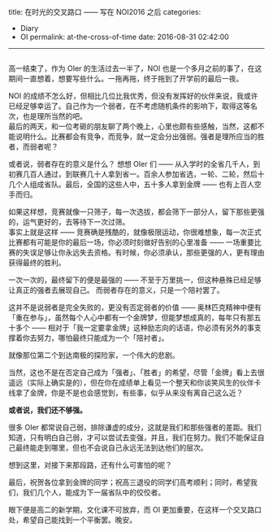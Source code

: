title: 在时光的交叉路口 —— 写在 NOI2016 之后
categories: 
  - Diary
  - OI
permalink: at-the-cross-of-time
date: 2016-08-31 02:42:00
---

<div style="width: 100%; text-align: center; ">
<div id="aplayer" class="aplayer" style="width: 100%; max-width: 550px; text-align: left; display: inline-block; background: #fff; "></div>
</div>
<style>
.post .post-content .aplayer {
	margin-top: 20px;
}
</style>
<script>
var ap = new APlayer({
    element: document.getElementById('aplayer'),
    narrow: false,
    autoplay: false,
    showlrc: 3,
    mutex: true,
    theme: '#615754',
    music: {
        title: '夢追人',
        author: 'KOKIA',
        url: 'https://dn-menci.qbox.me/music/mzr.ogg',
        pic: 'https://dn-menci.qbox.me/music/mzr.jpg',
        lrc: '/at-the-cross-of-time/mzr.lrc'
    }
});
</script>

高一结束了，作为 OIer 的生活过去一半了，NOI 也是一个多月之前的事了，在这期间一直想着，想要写些什么。一拖再拖，终于拖到了开学前的最后一夜。

<!-- more -->

NOI 的成绩不怎么好，但相比几位比我优秀，但没有发挥好的伙伴来说，我或许已经足够幸运了。自己作为一个弱者，在不考虑随机条件的影响下，取得这等名次，也是理所当然的吧。  
最后的两天，和一位考砸的朋友聊了两个晚上，心里也颇有些感触，当然，这都不能说明什么。比赛都会有竞争，而竞争，就一定会分出强弱。强者是理所应当的胜者，而弱者呢？

或者说，弱者存在的意义是什么？
想想 OIer 们 —— 从入学时的全省几千人，到初赛几百人通过，到联赛几十人拿到省一。百余人参加省选，一轮、二轮，然后十几个人组成省队。最后，全国的这些人中，五十多人拿到金牌 —— 也有上百人空手而归。

如果这样想，竞赛就像一只筛子，每一次选拔，都会筛下一部分人，留下那些更强的，运气更好的，去等待下一次过筛。  
事实上就是这样 —— 竞赛确是残酷的，就像极限运动，你很难想象，每一次正式比赛都有可能是你的最后一场，你必须时刻做好告别的心里准备 —— 一场重要比赛的失误足够让你永远失去资格。有时候，你必须承认，那些更强的人，更有理由获得最终的胜利。

一次一次的，最终留下的便是最强的 —— 不至于万里挑一，但这种悬殊已经足够让真正的强者去展现自己。
而弱者存在的意义，只是一个陪衬罢了。

这并不是说弱者是完全失败的，更没有否定弱者的价值 —— 奥林匹克精神中便有「重在参与」，虽然每个人心中都有一个金牌梦，但能梦想成真的，每年只有那五十多个 —— 相对于「我一定要拿金牌」这种励志向的话语，你必须有另外的事支撑着你去努力，哪怕最终只能成为一个「陪衬者」。

就像那位第二个到达南极的探险家，一个伟大的悲剧。

当然，这也不是在否定自己成为「强者」、「胜者」的希望，尽管「金牌」看上去很遥远（实际上确实是的），但在你在成绩单上看见一个整天和你谈笑风生的伙伴卡线拿了金牌，你是不是也会感觉到，有些事，似乎从来没有离自己这么近？

**或者说，我们还不够强。**

很多 OIer 都常说自己弱，排除谦虚的成分，这就是我们和那些强者的差距。我们知道，只有明白自己弱，才可以尝试去变强，并且，我们在努力。我们不能保证自己最终能走到哪里，但也不会说自己永远无法到达他们的层次。

想到这里，对接下来那段路，还有什么可害怕的呢？

最后，祝贺各位拿到金牌的同学；祝高三退役的同学们高考顺利；同时，希望我们，我们几个人，能成为下一届省队中的佼佼者。

眼下便是高二的新学期，文化课不可放弃，而 OI 更加重要，在这样一个交叉路口处，希望自己能找到一个平衡罢。晚安。
